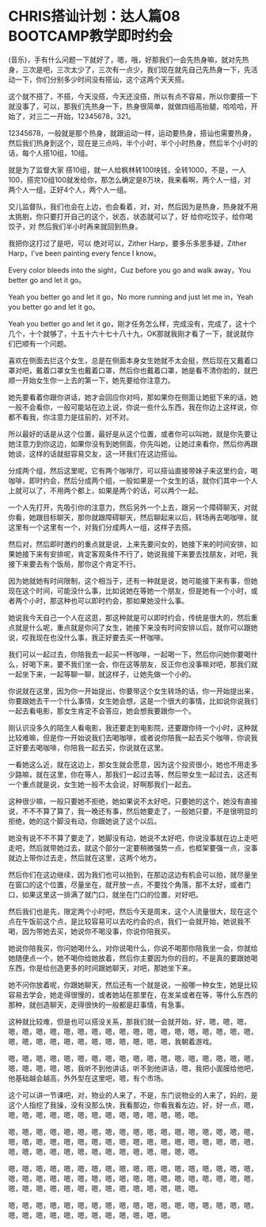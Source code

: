 # CHRIS搭讪计划：达人篇08 BOOTCAMP教学即时约会

(音乐)，手有什么问题一下就好了，嗯，哦，好那我们一会先热身嘛，就对先热身，三次是吧，三次太少了，三次有一点少，我们现在就先自己先热身一下，先活动一下，你们分别多少时间没有搭讪，这个这两个天天搭。

这个就不搭了，不搭，今天没搭，今天还没搭，所以有点不容易，所以你要搭一下就没事了，可以，那我们先热身一下，热身很简单，就做四组高抬腿，哈哈哈，开始了，对三二一开始，12345678，321。

12345678，一般就是那个热身，就跟运动一样，运动要热身，搭讪也需要热身，然后我们热身到这个，现在是三点吗，半个小时，半个小时热身，然后半个小时的话，每个人搭10组，10组。

就是为了监督大家 搭10组，就一人给枫林转100块钱，全转1000，不是，一人100，搭完10组100就发给你，那怎么确定是8万块，我来看啊，两个人一组，对 两个人一组，正好4个人，两个人一组。

交儿监督队，我们也会在上边，也会看着，对，对，然后因为是热身，热身就不用太挑剔，你只要打开自己的这个，状态，状态就可以了，好 给你吃饺子，给你喝饺子，对 然后我们半小时再来就回到热身。

我把你这打过了是吧，可以 绝对可以，Zither Harp，要多乐多思多疑，Zither Harp，I've been painting every fence I know。

Every color bleeds into the sight，Cuz before you go and walk away，You better go and let it go。

Yeah you better go and let it go，No more running and just let me in，Yeah you better go and let it go。

Yeah you better go and let it go，刚才任务怎么样，完成没有，完成了，这十个几个，十个就够了，十五十六十七十八十九，OK那就我刚才看了一下，就说就你们巴顺有一个问题。

喜欢在侧面去拦这个女生，总是在侧面本身女生她就不太会挺，然后现在又戴着口罩对吧，戴着口罩女生也戴着口罩，然后你也戴着口罩，她是看不清你脸的，就巴顺一开始女生你一上去的第一下，她先要给你注意力。

她先要看着你跟你讲话，她才会回应你对吗，那如果你在侧面让她挺下来的话，她一般不会看你，一般可能站在边上说，你说一些什么东西，我在你边上这样说，你都不看我，你注意力是往前的，对不对。

所以最好的话是从这个位置，最好是从这个位置，或者你可以叫她，就是你先要让她注意力到你这边，如果你没有到她侧面，你先叫她，让她过来看你，然后你再跟她谈，这样的话就挺容易交友，这一环我们在这边搭讪。

分成两个组，然后这里呢，它有两个咖啡厅，可以搭讪直接带妹子来这里约会，喝咖啡，即时约会，然后分成两个组，一般如果是一个女生的话，就你们其中一个人上就可以了，不用两个都上，如果是两个的话，可以两个一起。

一个人先打开，先吸引你的注意力，然后另外一个上去，跟另一个障碍聊天，对就你看，她跟目标聊天，那你就跟障碍聊天，然后聊起来以后，转场再去喝咖啡，就这里有一个这里有一个，对我们分成两人一组，这样子去搭。

然后对，然后即时邀约的重点就是说，上来先要问女的，她接下来的时间安排，如果她接下来有安排呢，肯定客观条件不行了，她说我接下来要去找朋友，对吧，我接下来要去有个饭局，那你这个肯定不行。

因为她就她有时间限制，这个相当于，还有一种就是说，她可能接下来有事，但她现在这个时间，可能没什么事，比如说她在等她一个朋友，但是她有一个小时，或者两个小时，那这种也可以即时约会，那如果她没什么事。

她说我今天自己一个人在这逛，那这种就是可以即时约会，传统是很大的，然后重点就是什么呢，重点就是你问了女生，她接下来没有时间安排以后，就你可以跟她说，哎我现在也没什么事，我正好要去买一杯咖啡。

我们可以一起过去，你陪我去一起买一杯咖啡，一起喝一下，然后你问她你要喝什么，好喝下来，要不我们坐一会，你在这等朋友，反正你也没事嘛对吧，那我们就一起坐下来，一起等聊一聊，就这样子，让她先做一个小的。

你说就在这里，因为你一开始提出，你要带这个女生转场的话，你一开始提出来，你要跟她去干一个什么事情，女生她会想，这是一个很大的事情，比如说你说我们一起去看电影，那女生肯定不会答应，她会想我要跟你一个。

刚认识没多久的陌生人看电影，我还要走到电影院，还要跟你待一个小时，这种就比较难嘛，但是你一开始说我们去喝咖啡，或者说你陪我一起去买个咖啡，你说我正好要去喝咖啡，你陪我一起去买，你说就在这里。

一看她这么近，就在这边上，那女生就会愿意，因为这个投资很小，她也不用走多少路嘛，就在这里，你在等人，那我们一起过去等，然后带女生一起过去，这还有一个重点就是说，女生她一般不太会说，好啊那我们一起去。

这种很少嘛，一般只要她不拒绝，她如果说不太好吧，只要她的这个，她没有直接说，不不不算了算了，我一晚还有事，然后她要走了，一般她只要，不是很明显的拒绝，她的这个脚没有动，你跟她说了这个以后。

她没有说不不不算了要走了，她脚没有动，她说不太好吧，你说没事就在边上走吧走吧，然后就带她过去，就这个部分一定要稍微强势一点，也框架要强一点，没事就边上带你过去走，然后就在这里，这两个地方。

然后你们在这边继续，因为我们也可以拍到，在那边这边有机会可以拍，就尽量坐在窗口的这个位置，尽量坐在，就开放一点，不要找个角落，那不太好，或者门口，如果这里这一排满了就门口，就坐在门口的位置，对好吧。

然后我们也是先，限定两个小时吧，然后今天是周末，这个人流量很大，现在这个点在午饭前这个点，是比较容易可以去吃约会的点，我们一会就开始，她说我不喝，因为带她去买，她说你不喝没事，你说你陪我买。

她说你陪我买，你问她喝什么，对你说喝什么，你说不喝那你陪我坐一会，你就给她随便点一个，她不喝你给她放着，然后你主要因为你的目的，不是真的要跟她喝东西，你是给创造更多的时间跟她聊天，对吧，那她坐下来。

她不问你放着呢，你跟她聊天，然后还有一个就是说，一般哪一种女生，她是比较容易去学会，她走得很慢的，或者她站在那里在，在发呆或者在等，等什么东西的那种，就创造聊天，走得很快的一般都是赶事情，有急事。

这种就比较难，但是也可以搭没关系，那我们就一会就开始，好，嗯，嗯，嗯，嗯，嗯，嗯，嗯，嗯，嗯，嗯，嗯，嗯，嗯，嗯，嗯，嗯，嗯，嗯，嗯，嗯，嗯，嗯，嗯，嗯，嗯，嗯，嗯，嗯，嗯，嗯，嗯，嗯，嗯，我朝着游戏。

嗯，嗯，嗯，嗯，嗯，嗯，嗯，嗯，嗯，嗯，嗯，嗯，嗯，嗯，嗯，嗯，嗯，嗯，嗯，嗯，嗯，嗯，嗯，我听不到他讲话，听不到他讲话，嗯，我把小面膜给他吧，他基础越会越高，外外型在这里吧，嗯，有个市场。

这个可以讲一节课吧，对，物业的人来了，不是，东门说物业的人来了，妈的，是这个人指挖了我操，没有没那么快，我看那边，你看我看左边，好，好一点，嗯，嗯，嗯，嗯，嗯，嗯，嗯，嗯，嗯，嗯，嗯，嗯，嗯，嗯，嗯。

嗯，嗯，嗯，嗯，嗯，嗯，嗯，嗯，嗯，嗯，嗯，嗯，嗯，嗯，嗯，嗯，嗯，嗯，嗯，嗯，嗯，嗯，嗯，嗯，嗯，嗯，嗯，嗯，嗯，嗯，嗯，嗯，嗯，嗯，嗯，嗯，嗯，嗯，嗯，嗯，嗯，嗯，嗯，嗯，嗯，嗯，嗯，嗯，嗯，嗯。

嗯，嗯，嗯，嗯，嗯，嗯，嗯，嗯，嗯，嗯，嗯，嗯，嗯，嗯，嗯，嗯，嗯，嗯，嗯，嗯，嗯，嗯，嗯，嗯，嗯，嗯，嗯，嗯，嗯，嗯，嗯，嗯，嗯，嗯，嗯，嗯，嗯，嗯，嗯，嗯，嗯，嗯，嗯，嗯，嗯，嗯，嗯，嗯，嗯，嗯。

嗯，嗯，嗯，嗯，嗯，嗯，嗯，嗯，嗯，嗯，嗯，嗯，嗯，嗯，嗯，嗯，嗯，嗯，嗯，嗯，嗯，嗯，嗯，嗯，嗯，嗯，嗯，嗯，嗯，嗯。

